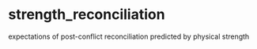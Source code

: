 # strength_reconciliation
expectations of post-conflict reconciliation predicted by physical strength
